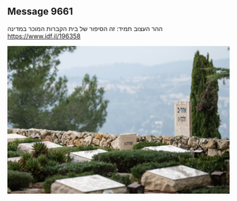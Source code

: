 ## Message 9661

ההר העצוב תמיד:
זה הסיפור של בית הקברות המוכר במדינה
https://www.idf.il/196358

![Photo](./9661/9661_photo.jpg)
